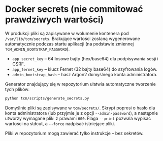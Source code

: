 # Docker secrets (nie commitować prawdziwych wartości)

W produkcji pliki są zapisywane w wolumenie kontenera pod `/var/lib/tcm/secrets`. Brakujące wartości zostaną wygenerowane automatycznie podczas startu aplikacji (na podstawie zmiennej `TCM_ADMIN_BOOTSTRAP_PASSWORD`).

* `app_secret_key` – 64 losowe bajty (hex/base64) dla podpisywania sesji i CSRF.
* `app_fernet_key` – klucz Fernet (32 bajty base64) do szyfrowania logów.
* `admin_bootstrap_hash` – hasz Argon2 domyślnego konta administratora.

Generator znajdujący się w repozytorium ułatwia automatyczne tworzenie tych plików:

```bash
python tcm/scripts/generate_secrets.py
```

Domyślnie pliki są zapisywane w `tcm/secrets/`. Skrypt poprosi o hasło dla konta administratora (lub przyjmie je z opcji `--admin-password`), a następnie utworzy wymagane pliki z prawami `600`. Flaga `--print` pozwala wypisać wartości na stdout, a `--force` nadpisać istniejące pliki.

Pliki w repozytorium mogą zawierać tylko instrukcje – bez sekretów.
